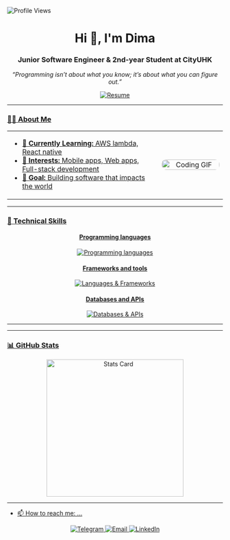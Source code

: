 <p align="left"> 
  <img src="https://komarev.com/ghpvc/?username=Dimashsaken&label=Profile%20views&color=0e75b6&style=flat" alt="Profile Views" />
</p>

<h1 align="center">Hi 👋, I'm Dima</h1>
<h3 align="center">Junior Software Engineer & 2nd-year Student at CityUHK</h3>
<p align="center">
  <em>“Programming isn’t about what you know; it’s about what you can figure out.”</em>
</p>

<div align="center">
 
  </a> <a href="Saken_Dinmukhammed_.pdf">
    <img src="https://img.shields.io/badge/Resume-PDF-red?logo=adobe-acrobat-reader" alt="Resume"/>
</div>
<hr/>

### 👨‍💻 About Me

<table>
  <tr>
    <td width="70%">
      <ul>
        <li>🌱 <strong>Currently Learning:</strong> AWS lambda, React native</li>
        <li>💼 <strong>Interests:</strong> Mobile apps, Web apps, Full-stack development</li>
        <li>🎯 <strong>Goal:</strong> Building software that impacts the world</li>
      </ul>
    </td>
    <td width="30%" align="center">
      <img width="100%" src="https://infowithart.com/wp-content/uploads/2019/01/Cover-image.gif" alt="Coding GIF" style="border-radius:10px;"/>
    </td>
  </tr>
</table>

---

### 💎 Technical Skills

<div align="center">
<h4>Programming languages</h4>
<img src="https://skillicons.dev/icons?i=python,javascript,cpp,react,typescript" alt="Programming languages" />

<h4>Frameworks and tools</h4>
<img src="https://skillicons.dev/icons?i=bash,git,aws,vercel" alt="Languages & Frameworks" />

<h4>Databases and APIs</h4>
<img src="https://skillicons.dev/icons?i=postgres,mongodb,supabase" alt="Databases & APIs" />
</div>
</div>

---

---

### 📊 GitHub Stats
<div align="center">
  <img src="https://github-profile-summary-cards.vercel.app/api/cards/stats?username=Dimashsaken&theme=2077" alt="Stats Card" width="320"/>
</div>

---

- 📫 How to reach me: ...

<div align="center">
  <a href="https://t.me/opasyan">
    <img src="https://img.shields.io/badge/Telegram-@opasyan-0088cc?style=for-the-badge&logo=telegram&logoColor=white" alt="Telegram"/>
  </a>
  <a href="mailto:dimashsakennnn@gmail.com">
    <img src="https://img.shields.io/badge/Email-dimashsakennnn%40gmail.com-red?style=for-the-badge&logo=gmail&logoColor=white" alt="Email"/>
  </a>
  <a href="www.linkedin.com/in/dinmukhammed-saken">
    <img src="https://img.shields.io/badge/LinkedIn-Connect-blue?style=for-the-badge&logo=linkedin&logoColor=white" alt="LinkedIn"/>
  </a>
</div>